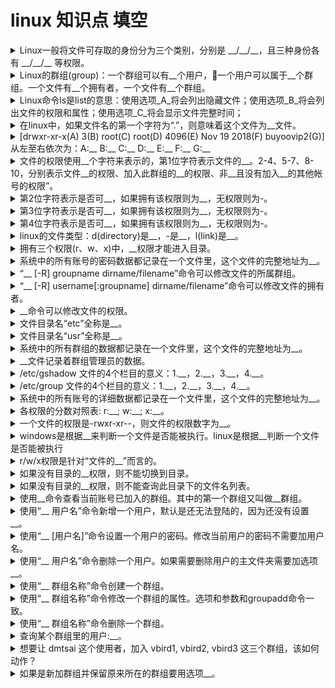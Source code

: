 <!-- markdownlint-disable MD033 -->
# linux 知识点 填空

<details>
  <summary>Linux一般将文件可存取的身份分为三个类别，分别是 __/__/__，且三种身份各有 __/__/__ 等权限。</summary>
  <div>owner</div>
  <div>group</div>
  <div>others</div>
  <div>read</div>
  <div>write(不含删除权限)</div>
  <div>execute</div>
</details>

<details>
  <summary>Linux的群组(group)：一个群组可以有__个用户，一个用户可以属于__个群组。一个文件有__个拥有者，一个文件有__个群组。</summary>
  <div>多</div>
  <div>多</div>
  <div>一</div>
  <div>一</div>
</details>

<details>
  <summary>Linux命令ls是list的意思：使用选项_A_将会列出隐藏文件；使用选项_B_将会列出文件的权限和属性；使用选项_C_将会显示文件完整时间；</summary>
  <div>A: a</div>
  <div>B: l</div>
  <div>C: --full-time</div>
</details>

<details>
  <summary>在linux中，如果文件名的第一个字符为“.”，则意味着这个文件为__文件。</summary>
  <div>隐藏</div>
</details>

<details>
  <summary>[drwxr-xr-x(A) 3(B) root(C) root(D) 4096(E) Nov 19 2018(F) buyoovip2(G)] 从左至右依次为：A:__ B:__ C:__ D:__ E:__ F:__ G:__</summary>
  <div>A: 权限</div>
  <div>B: 链接</div>
  <div>C: 拥有者</div>
  <div>D: 群组</div>
  <div>E: 文件大小</div>
  <div>F: 修改日期</div>
  <div>G: 文件名</div>
</details>

<details>
  <summary>文件的权限使用__个字符来表示的，第1位字符表示文件的__。2-4、5-7、8-10，分别表示文件__的权限、加入此群组的__的权限、非__且没有加入__的其他帐号的权限”。</summary>
  <div>10</div>
  <div>类型</div>
  <div>拥有者</div>
  <div>帐号</div>
  <div>本人</div>
  <div>本群组 </div>
</details>

<details>
  <summary>第2位字符表示是否可__，如果拥有该权限则为__，无权限则为-。</summary>
  <div>读</div>
  <div>r(read)</div>
</details>

<details>
  <summary>第3位字符表示是否可__，如果拥有该权限则为__，无权限则为-。</summary>
  <div>写</div>
  <div>w(write)</div>
</details>

<details>
  <summary>第4位字符表示是否可__，如果拥有该权限则为__，无权限则为-。</summary>
  <div>执行</div>
  <div>x(execute)</div>
</details>

<details>
  <summary>linux的文件类型：d(directory)是__，-是__，l(link)是__。</summary>
  <div>目录</div>
  <div>文件</div>
  <div>链接文件</div>
</details>

<details>
  <summary>拥有三个权限(r、w、x)中，__权限才能进入目录。</summary>
  <div>r和x</div>
</details>

<details>
  <summary>系统中的所有账号的密码数据都记录在一个文件里，这个文件的完整地址为__。</summary>
  <div>/etc/shadow</div>
</details>

<details>
  <summary>“__ [-R] groupname dirname/filename”命令可以修改文件的所属群组。</summary>
  <div>chgrp(change group)</div>
</details>

<details>
  <summary>“__ [-R] username[:groupname] dirname/filename”命令可以修改文件的拥有者。</summary>
  <div>chown(change own)</div>
  <div>还可以顺便修改群组名称，用户名[:群组名]</div>
  <div>单独修改拥有者，用户名</div>
  <div>单独修改群组，:群组名</div>
</details>

<details>
  <summary>__命令可以修改文件的权限。</summary>
  <div>chmod(change mode)</div>
</details>

<details>
  <summary>文件目录名“etc”全称是__。</summary>
  <div>et cetera(其它的)</div>
</details>

<details>
  <summary>文件目录名“usr”全称是__。</summary>
  <div>unix software resource</div>
</details>

<details>
  <summary>系统中的所有群组的数据都记录在一个文件里，这个文件的完整地址为__。</summary>
  <div>/etc/group</div>
</details>

<details>
  <summary>__文件记录着群组管理员的数据。</summary>
  <div>/etc/gshadow</div>
</details>

<details>
  <summary>/etc/gshadow 文件的4个栏目的意义：1.__，2.__，3.__，4.__。</summary>
  <div>1 群组名称</div>
  <div>2 口令栏，同样的，开头为 ! 表示无合法口令，所以无群组管理员</div>
  <div>3 群组管理员的账号</div>
  <div>4 该群组的所属账号</div>
</details>

<details>
  <summary>/etc/group 文件的4个栏目的意义：1.__，2.__，3.__，4.__。</summary>
  <div>1 群组名称</div>
  <div>2 群组密码</div>
  <div>3 GID</div>
  <div>4 此群组支持的帐号名称，例如：tcy,shannon</div>
</details>

<details>
  <summary>系统中的所有账号的详细数据都记录在一个文件里，这个文件的完整地址为__。</summary>
  <div>/etc/passwd</div>
</details>

<details>
  <summary>各权限的分数对照表: r:__; w:__; x:__。</summary>
  <div>4</div>
  <div>2</div>
  <div>1</div>
</details>

<details>
  <summary>一个文件的权限是-rwxr-xr--，则文件的权限数字为__。</summary>
  <div>754</div>
</details>

<details>
  <summary>windows是根据__来判断一个文件是否能被执行。linux是根据__判断一个文件是否能被执行</summary>
  <div>文件后缀</div>
  <div>是否有“x”权限</div>
</details>

<details>
  <summary>r/w/x权限是针对“文件的__”而言的。</summary>
  <div>内容</div>
</details>

<details>
  <summary>如果没有目录的__权限，则不能切换到目录。</summary>
  <div>x</div>
</details>

<details>
  <summary>如果没有目录的__权限，则不能查询此目录下的文件名列表。</summary>
  <div>r</div>
</details>

<details>
  <summary>使用__命令查看当前账号已加入的群组。其中的第一个群组又叫做__群组。</summary>
  <div>groups</div>
  <div>有效</div>
</details>

<details>
  <summary>使用“__ 用户名”命令新增一个用户，默认是还无法登陆的，因为还没有设置__。</summary>
  <div>useradd</div>
  <div>密码</div>
</details>

<details>
  <summary>使用“__ [用户名]”命令设置一个用户的密码。修改当前用户的密码不需要加用户名。</summary>
  <div>passwd(password)</div>
</details>

<details>
  <summary>使用“__ 用户名”命令删除一个用户。如果需要删除用户的主文件夹需要加选项__。</summary>
  <div>userdel</div>
  <div>-r</div>
</details>

<details>
  <summary>使用“__ 群组名称”命令创建一个群组。</summary>
  <div>groupadd</div>
  <div>-r</div>
</details>

<details>
  <summary>使用“__ 群组名称”命令修改一个群组的属性。选项和参数和groupadd命令一致。</summary>
  <div>groupmod</div>
</details>

<details>
  <summary>使用“__ 群组名称”命令删除一个群组。</summary>
  <div>groupdel</div>
</details>

<details>
  <summary>查询某个群组里的用户:__。</summary>
  <div>grep xxx /etc/group /etc/gshadow</div>
</details>

<details>
  <summary>想要让 dmtsai 这个使用者，加入 vbird1, vbird2, vbird3 这三个群组，该如何动作？</summary>
  <div>usermod -G vbird1,vbird2,vbird3 dmtsai</div>
</details>

<details>
  <summary>如果是新加群组并保留原来所在的群组要用选项__。</summary>
  <div>-a</div>
  <div>把用户shannon添加到群组groupA: usermod -a -G groupA shannon</div>
  <div>另一种写法: usermod -aG groupA shannon</div>
</details>
